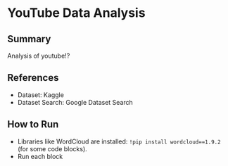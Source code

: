 # YouTube Data Analysis

## Summary
Analysis of youtube!?

## References
- Dataset: Kaggle
- Dataset Search: Google Dataset Search

## How to Run
- Libraries like WordCloud are installed: `!pip install wordcloud==1.9.2` (for some code blocks).
- Run each block


